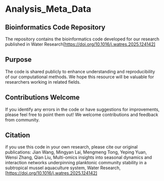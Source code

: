 # Analysis_Meta_Data
## Bioinformatics Code Repository
The repository contains the bioinformatics code developed for our research published in Water Research[https://doi.org/10.1016/j.watres.2025.124142]

## Purpose 
The code is shared publicly to enhance understanding and reproducibility of our computational methods. We hope this resource will be valuable for researchers working in related fields.

## Contributions Welcome
If you identify any errors in the code or have suggestions for improvements, please feel free to point them out! We welcome contributions and feedback from community.

## Citation
if you use this code in your own research, please cite our original publications:
Jian Wang, Mingyan Lai, Mengmeng Tong, Yeping Yuan, Wensi Zhang, Qian Liu, Multi-omics insights into seasonal dynamics and interaction networks underpinning planktonic community stability in a subtropical mussel aquaculture system, Water Research,[https://doi.org/10.1016/j.watres.2025.124142]
